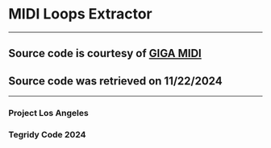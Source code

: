 # MIDI Loops Extractor

***

## Source code is courtesy of [GIGA MIDI](https://github.com/GigaMidiDataset/The-GigaMIDI-dataset-with-loops-and-expressive-music-performance-detection)

## Source code was retrieved on 11/22/2024

***

### Project Los Angeles
### Tegridy Code 2024
